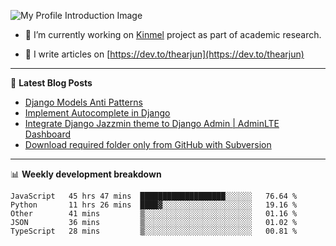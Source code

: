 ![My Profile Introduction Image](https://i.ibb.co/tLFZ15Q/gh.png)

- 🔭 I’m currently working on [Kinmel](https://github.com/thearjun/kinmel) project as part of academic research.

- 📝 I write articles on [https://dev.to/thearjun](https://dev.to/thearjun)

-------

📕 **Latest Blog Posts**
<!-- BLOG-POST-LIST:START -->
- [Django Models Anti Patterns](https://dev.to/thearjun/django-models-anti-patterns-1ma1)
- [Implement Autocomplete in Django](https://dev.to/thearjun/implement-autocomplete-in-django-3h20)
- [Integrate Django Jazzmin theme to Django Admin | AdminLTE Dashboard](https://dev.to/thearjun/integrate-django-jazzmin-theme-to-django-admin-adminlte-dashboard-5aao)
- [Download required folder only from GitHub with Subversion](https://dev.to/thearjun/download-required-folder-only-from-github-with-subversion-2gpc)
<!-- BLOG-POST-LIST:END -->

-------

📊 **Weekly development breakdown**
<!--START_SECTION:waka-->
```text
JavaScript   45 hrs 47 mins  ███████████████████░░░░░░   76.64 % 
Python       11 hrs 26 mins  ████▓░░░░░░░░░░░░░░░░░░░░   19.16 % 
Other        41 mins         ▒░░░░░░░░░░░░░░░░░░░░░░░░   01.16 % 
JSON         36 mins         ▒░░░░░░░░░░░░░░░░░░░░░░░░   01.02 % 
TypeScript   28 mins         ▒░░░░░░░░░░░░░░░░░░░░░░░░   00.81 % 
```
<!--END_SECTION:waka-->
<img src='https://profile-counter.glitch.me/thearjun/count.svg' width='0px'>
